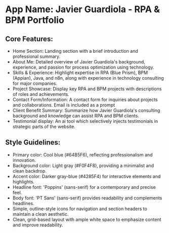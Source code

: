 # **App Name**: Javier Guardiola - RPA & BPM Portfolio

## Core Features:

- Home Section: Landing section with a brief introduction and professional summary.
- About Me: Detailed overview of Javier Guardiola's background, experience, and passion for process optimization using technology.
- Skills & Experience: Highlight expertise in RPA (Blue Prism), BPM (Appian), Java, and n8n, along with experience in technology consulting for major companies.
- Project Showcase: Display key RPA and BPM projects with descriptions of roles and achievements.
- Contact Form/Information: A contact form for inquiries about projects and collaborations. Email is included as a prompt
- Client Benefit Summary: Summarize how Javier Guardiola's consulting background and knowledge can assist RPA and BPM clients.
- Testimonial display: An ai tool which selectively injects testimonials in strategic parts of the website.

## Style Guidelines:

- Primary color: Cool blue (#64B5F6), reflecting professionalism and innovation.
- Background color: Light gray (#F0F4F8), providing a minimalist and clean backdrop.
- Accent color: Darker gray-blue (#4285F4) for interactive elements and highlights.
- Headline font: 'Poppins' (sans-serif) for a contemporary and precise feel.
- Body font: 'PT Sans' (sans-serif) provides readability and complements headlines.
- Simple, outline-style icons for navigation and section headers to maintain a clean aesthetic.
- Clean, grid-based layout with ample white space to emphasize content and improve readability.